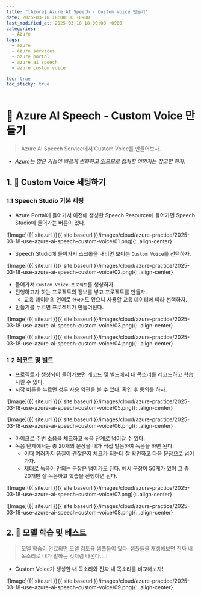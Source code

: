 ```yaml
---
title: "[Azure] Azure AI Speech - Custom Voice 만들기"
date: 2025-03-18 18:00:00 +0900
last_modified_at: 2025-03-18 18:00:00 +0900
categories: 
  - Azure
tags:
  - azure
  - azure services
  - azure portal
  - azure ai speech
  - azure custom voice 

toc: true
toc_sticky: true
---
```


# 🎯 Azure AI Speech - Custom Voice 만들기

> Azure AI Speech Service에서 Custom Voice를 만들어보자.

- *Azure는 많은 기능이 빠르게 변화하고 있으므로 캡처한 이미지는 참고만 하자.*


## 1. 🔧 Custom Voice 세팅하기

### 1.1 Speech Studio 기본 세팅

- Azure Portal에 들어가서 이전에 생성한 Speech Resource에 들어가면 Speech Studio에 들어가는 버튼이 있다.

![Image]({{ site.url }}{{ site.baseurl }}/images/cloud/azure-practice/2025-03-18-use-azure-ai-speech-custom-voice/01.png){: .align-center}

- Speech Studio에 들어가서 스크롤을 내리면 보이는 `Custom Voice`를 선택하자.

![Image]({{ site.url }}{{ site.baseurl }}/images/cloud/azure-practice/2025-03-18-use-azure-ai-speech-custom-voice/02.png){: .align-center}

- 들어가서 `Custom Voice 프로젝트`를 생성하자.
- 진행하고자 하는 프로젝트의 정보를 넣고 프로젝트를 만들자.
  - 교육 데이터의 언어로 `한국어`도 있으니 사용할 교육 데이터에 따라 선택하자.
- 만들기를 누르면 프로젝트가 만들어진다.

![Image]({{ site.url }}{{ site.baseurl }}/images/cloud/azure-practice/2025-03-18-use-azure-ai-speech-custom-voice/03.png){: .align-center}

![Image]({{ site.url }}{{ site.baseurl }}/images/cloud/azure-practice/2025-03-18-use-azure-ai-speech-custom-voice/04.png){: .align-center}

### 1.2 레코드 및 빌드

- 프로젝트가 생성되어 들어가보면 레코드 및 빌드에서 내 목소리를 레코드하고 학습시킬 수 있다.
- 시작 버튼을 누르면 성우 사용 약관을 볼 수 있다. 확인 후 동의를 하자.

![Image]({{ site.url }}{{ site.baseurl }}/images/cloud/azure-practice/2025-03-18-use-azure-ai-speech-custom-voice/05.png){: .align-center}

![Image]({{ site.url }}{{ site.baseurl }}/images/cloud/azure-practice/2025-03-18-use-azure-ai-speech-custom-voice/06.png){: .align-center}

- 마이크로 주변 소음을 체크하고 녹음 단계로 넘어갈 수 있다.
- 녹음 단계에서는 총 20개의 문장을 내가 직접 발음하여 녹음을 하면 된다.
  - 이때 여러가지 품질이 괜찮은지 체크가 되는데 잘 확인하고 다음 문장으로 넘어가자.
  - 제대로 녹음이 안되는 문장은 넘어가도 된다. 예시 문장이 50개가 있어 그 중 20개만 잘 녹음하고 학습을 진행하면 된다.

![Image]({{ site.url }}{{ site.baseurl }}/images/cloud/azure-practice/2025-03-18-use-azure-ai-speech-custom-voice/07.png){: .align-center}

![Image]({{ site.url }}{{ site.baseurl }}/images/cloud/azure-practice/2025-03-18-use-azure-ai-speech-custom-voice/08.png){: .align-center}

## 2. 🤖 모델 학습 및 테스트

> 모델 학습이 완료되면 모델 검토용 샘플들이 있다. 샘플들을 재생해보면 진짜 내 목소리로 내가 말하는 것처럼 나온다....!

- Custom Voice가 생성한 내 목소리와 진짜 내 목소리를 비교해보자!

![Image]({{ site.url }}{{ site.baseurl }}/images/cloud/azure-practice/2025-03-18-use-azure-ai-speech-custom-voice/09.png){: .align-center}